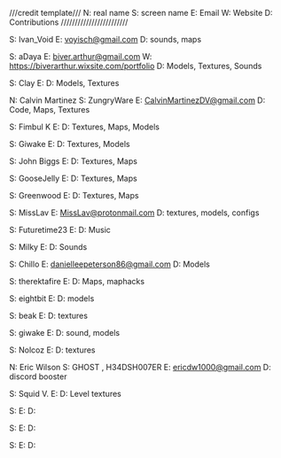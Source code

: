 ///credit template///
N: real name
S: screen name
E: Email
W: Website
D: Contributions
////////////////////////

S: Ivan_Void
E: voyisch@gmail.com
D: sounds, maps

S: aDaya
E: biver.arthur@gmail.com
W: https://biverarthur.wixsite.com/portfolio
D: Models, Textures, Sounds

S: Clay
E: 
D: Models, Textures

N: Calvin Martinez
S: ZungryWare
E: CalvinMartinezDV@gmail.com
D: Code, Maps, Textures

S: Fimbul K
E: 
D: Textures, Maps, Models

S: Giwake
E: 
D: Textures, Models

S: John Biggs
E: 
D: Textures, Maps

S: GooseJelly
E: 
D: Textures, Maps

S: Greenwood
E: 
D: Textures, Maps

S: MissLav
E: MissLav@protonmail.com
D: textures, models, configs

S: Futuretime23
E: 
D: Music

S: Milky
E: 
D: Sounds    

S: Chillo
E: danielleepeterson86@gmail.com
D: Models

S: therektafire
E: 
D: Maps, maphacks

S: eightbit
E: 
D: models

S: beak
E: 
D: textures

S: giwake
E: 
D: sound, models

S: Nolcoz
E: 
D: textures

N: Eric Wilson
S: GHOST , H34DSH007ER
E: ericdw1000@gmail.com
D: discord booster 

S: Squid V.
E: 
D: Level textures

S: 
E: 
D: 

S: 
E: 
D: 

S: 
E: 
D: 

	
